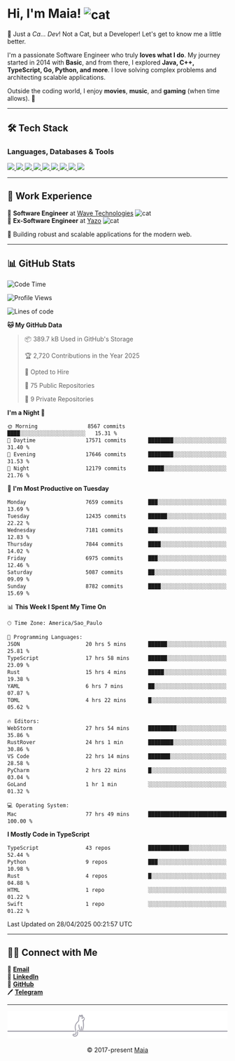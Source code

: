 <h1 align="left">Hi, I'm Maia! 
<img src="https://emojis.slackmojis.com/emojis/images/1643509834/36299/black-cat.gif?1643509834" width="50" height="60" align="center" alt="cat"/>
</h1>

🎩 Just a *Ca... Dev*! Not a Cat, but a Developer! Let's get to know me a little better.

I'm a passionate Software Engineer who truly **loves what I do**. My journey started in 2014 with **Basic**, and from there, I explored **Java, C++, TypeScript, Go, Python, and more**. I love solving complex problems and architecting scalable applications.

Outside the coding world, I enjoy **movies**, **music**, and **gaming** (when time allows). 🚀

---

## 🛠️ Tech Stack

### Languages, Databases & Tools
<p>
  <a href="https://www.typescriptlang.org">
    <img src="https://skillicons.dev/icons?i=ts" />
  </a>
  <a href="https://go.dev">
    <img src="https://skillicons.dev/icons?i=go" />
  </a>
  <a href="https://www.python.org">
    <img src="https://skillicons.dev/icons?i=python" />
  </a>
  <a href="https://gradle.org">
    <img src="https://skillicons.dev/icons?i=gradle" />
  </a>
  <a href="https://redis.io">
    <img src="https://skillicons.dev/icons?i=redis" />
  </a>
  <a href="https://www.mongodb.com">
    <img src="https://skillicons.dev/icons?i=mongodb" />
  </a>
  <a href="https://nodejs.org">
    <img src="https://skillicons.dev/icons?i=nodejs" />
  </a>
  <a href="https://www.javascript.com">
    <img src="https://skillicons.dev/icons?i=js" />
  </a>
  <a href="https://www.docker.com">
    <img src="https://skillicons.dev/icons?i=docker" />
  </a>
</p>

---

## 💼 Work Experience

🔹 **Software Engineer** at [Wave Technologies](https://www.linkedin.com/company/wave-technologies-oficial/)   <img src="https://media.giphy.com/media/WUlplcMpOCEmTGBtBW/giphy.gif" width="30" alt="cat"> <br>
🔹 **Ex-Software Engineer** at [Yazo](https://yazo.com.br/) <img src="https://media.giphy.com/media/WUlplcMpOCEmTGBtBW/giphy.gif" width="30" alt="cat"> <br>

🚀 Building robust and scalable applications for the modern web.

---

## 📊 GitHub Stats

<!--START_SECTION:waka-->
![Code Time](http://img.shields.io/badge/Code%20Time-5%2C905%20hrs%2055%20mins-blue)

![Profile Views](http://img.shields.io/badge/Profile%20Views-2-blue)

![Lines of code](https://img.shields.io/badge/From%20Hello%20World%20I%27ve%20Written-10.5%20million%20lines%20of%20code-blue)

**🐱 My GitHub Data** 

> 📦 389.7 kB Used in GitHub's Storage 
 > 
> 🏆 2,720 Contributions in the Year 2025
 > 
> 💼 Opted to Hire
 > 
> 📜 75 Public Repositories 
 > 
> 🔑 9 Private Repositories 
 > 
**I'm a Night 🦉** 

```text
🌞 Morning                8567 commits        ████░░░░░░░░░░░░░░░░░░░░░   15.31 % 
🌆 Daytime                17571 commits       ████████░░░░░░░░░░░░░░░░░   31.40 % 
🌃 Evening                17646 commits       ████████░░░░░░░░░░░░░░░░░   31.53 % 
🌙 Night                  12179 commits       █████░░░░░░░░░░░░░░░░░░░░   21.76 % 
```
📅 **I'm Most Productive on Tuesday** 

```text
Monday                   7659 commits        ███░░░░░░░░░░░░░░░░░░░░░░   13.69 % 
Tuesday                  12435 commits       ██████░░░░░░░░░░░░░░░░░░░   22.22 % 
Wednesday                7181 commits        ███░░░░░░░░░░░░░░░░░░░░░░   12.83 % 
Thursday                 7844 commits        ████░░░░░░░░░░░░░░░░░░░░░   14.02 % 
Friday                   6975 commits        ███░░░░░░░░░░░░░░░░░░░░░░   12.46 % 
Saturday                 5087 commits        ██░░░░░░░░░░░░░░░░░░░░░░░   09.09 % 
Sunday                   8782 commits        ████░░░░░░░░░░░░░░░░░░░░░   15.69 % 
```


📊 **This Week I Spent My Time On** 

```text
🕑︎ Time Zone: America/Sao_Paulo

💬 Programming Languages: 
JSON                     20 hrs 5 mins       ██████░░░░░░░░░░░░░░░░░░░   25.81 % 
TypeScript               17 hrs 58 mins      ██████░░░░░░░░░░░░░░░░░░░   23.09 % 
Rust                     15 hrs 4 mins       █████░░░░░░░░░░░░░░░░░░░░   19.38 % 
YAML                     6 hrs 7 mins        ██░░░░░░░░░░░░░░░░░░░░░░░   07.87 % 
TOML                     4 hrs 22 mins       █░░░░░░░░░░░░░░░░░░░░░░░░   05.62 % 

🔥 Editors: 
WebStorm                 27 hrs 54 mins      █████████░░░░░░░░░░░░░░░░   35.86 % 
RustRover                24 hrs 1 min        ████████░░░░░░░░░░░░░░░░░   30.86 % 
VS Code                  22 hrs 14 mins      ███████░░░░░░░░░░░░░░░░░░   28.58 % 
PyCharm                  2 hrs 22 mins       █░░░░░░░░░░░░░░░░░░░░░░░░   03.04 % 
GoLand                   1 hr 1 min          ░░░░░░░░░░░░░░░░░░░░░░░░░   01.32 % 

💻 Operating System: 
Mac                      77 hrs 49 mins      █████████████████████████   100.00 % 
```

**I Mostly Code in TypeScript** 

```text
TypeScript               43 repos            █████████████░░░░░░░░░░░░   52.44 % 
Python                   9 repos             ███░░░░░░░░░░░░░░░░░░░░░░   10.98 % 
Rust                     4 repos             █░░░░░░░░░░░░░░░░░░░░░░░░   04.88 % 
HTML                     1 repo              ░░░░░░░░░░░░░░░░░░░░░░░░░   01.22 % 
Swift                    1 repo              ░░░░░░░░░░░░░░░░░░░░░░░░░   01.22 % 
```




 Last Updated on 28/04/2025 00:21:57 UTC
<!--END_SECTION:waka-->

---

## 👯‍👨 Connect with Me
📧 **[Email](mailto:gabrielmaialva33@gmail.com)**  
🔗 **[LinkedIn](https://www.linkedin.com/in/gabriel-maia-183984239)**  
🐙 **[GitHub](https://github.com/gabrielmaialva33)**  
🖊 **[Telegram](https://t.me/sr_mrootx)**

---

<p align="center"><img src="https://raw.githubusercontent.com/gabrielmaialva33/gabrielmaialva33/master/assets/gray0_ctp_on_line.svg?sanitize=true" /></p>
<p align="center">&copy; 2017-present <a href="https://github.com/gabrielmaialva33/" target="_blank">Maia</a></p>
